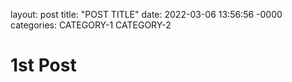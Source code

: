 layout: post
title: "POST TITLE"
date: 2022-03-06 13:56:56 -0000
categories: CATEGORY-1 CATEGORY-2

# 1st Post